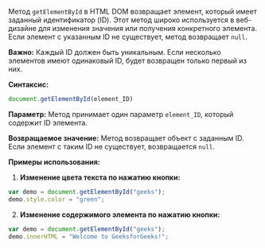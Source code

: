 Метод `getElementById` в HTML DOM возвращает элемент, который имеет заданный идентификатор (ID). Этот метод широко используется в веб-дизайне для изменения значения или получения конкретного элемента. Если элемент с указанным ID не существует, метод возвращает `null`.

**Важно:** 
Каждый ID должен быть уникальным. Если несколько элементов имеют одинаковый ID, будет возвращен только первый из них.

**Синтаксис:**
```javascript
document.getElementById(element_ID)
```

**Параметр:**
Метод принимает один параметр `element_ID`, который содержит ID элемента.

**Возвращаемое значение:**
Метод возвращает объект с заданным ID. Если элемент с таким ID не существует, возвращается `null`.

**Примеры использования:**

1. **Изменение цвета текста по нажатию кнопки:**
```js
var demo = document.getElementById("geeks");
demo.style.color = "green";
```

2. **Изменение содержимого элемента по нажатию кнопки:**
```js
var demo = document.getElementById("geeks");
demo.innerHTML = "Welcome to GeeksforGeeks!";
```
